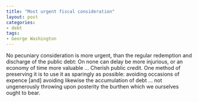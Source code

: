 ```yaml
---
title: "Most urgent fiscal consideration"
layout: post
categories:
- debt
tags:
- George Washington
---
```


No pecuniary consideration is more urgent, than the regular redemption and discharge of the public debt: On none can delay be more injurious, or an economy of time more valuable ... Cherish public credit. One method of preserving it is to use it as sparingly as possible: avoiding occasions of expence \[and\] avoiding likewise the accumulation of debt ... not ungenerously throwing upon posterity the burthen which we ourselves ought to bear.